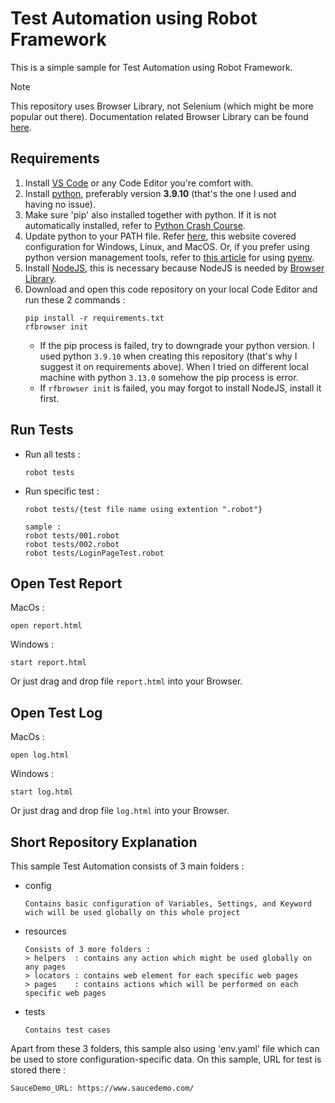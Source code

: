 # Test Automation using Robot Framework

This is a simple sample for Test Automation using Robot Framework.

> [!NOTE]  
> This repository uses Browser Library, not Selenium (which might be more popular out there). Documentation related Browser Library can be found [here](https://robotframework-browser.org/).

## Requirements

1. Install [VS Code](https://code.visualstudio.com/) or any Code Editor you're comfort with.
2. Install [python](https://www.python.org/), preferably version **3.9.10** (that's the one I used and having no issue).
3. Make sure 'pip' also installed together with python. If it is not automatically installed, refer to [Python Crash Course](https://ehmatthes.github.io/pcc/chapter_12/installing_pip.html).
4. Update python to your PATH file. Refer [here](https://realpython.com/add-python-to-path/), this website covered configuration for Windows, Linux, and MacOS. Or, if you prefer using python version management tools, refer to [this article](https://medium.com/@zorozeri/how-to-install-pyenv-and-manage-pythonversion-on-your-local-machine-241b119b7ae9) for using [pyenv](https://github.com/pyenv/pyenv).
5. Install [NodeJS](https://nodejs.org/en/download/prebuilt-installer), this is necessary because NodeJS is needed by [Browser Library](https://docs.robotframework.org/docs/different_libraries/browser). 
7. Download and open this code repository on your local Code Editor and run these 2 commands :
   ```
   pip install -r requirements.txt
   rfbrowser init
   ```
   - If the pip process is failed, try to downgrade your python version. I used python `3.9.10` when creating this repository (that's why I suggest it on requirements above). When I tried on different local machine with python `3.13.0` somehow the pip process is error.
   - If `rfbrowser init` is failed, you may forgot to install NodeJS, install it first.

## Run Tests
* Run all tests : 
   ```
   robot tests
   ```

* Run specific test : 
   ```
   robot tests/{test file name using extention ".robot"}

   sample :
   robot tests/001.robot
   robot tests/002.robot
   robot tests/LoginPageTest.robot
   ```

## Open Test Report
   MacOs : 

    open report.html
   Windows : 

    start report.html
   Or just drag and drop file `report.html` into your Browser.

## Open Test Log
   MacOs : 

    open log.html
   Windows : 

    start log.html
   Or just drag and drop file `log.html` into your Browser.

## Short Repository Explanation

This sample Test Automation consists of 3 main folders : 

* config
   ```
   Contains basic configuration of Variables, Settings, and Keyword wich will be used globally on this whole project
   ```
* resources
   ```
   Consists of 3 more folders :
   > helpers  : contains any action which might be used globally on any pages
   > locators : contains web element for each specific web pages
   > pages    : contains actions which will be performed on each specific web pages
   ```
* tests
   ```
   Contains test cases
   ```

Apart from these 3 folders, this sample also using 'env.yaml' file which can be used to store configuration-specific data. On this sample, URL for test is stored there :
   ```
   SauceDemo_URL: https://www.saucedemo.com/
   ```
